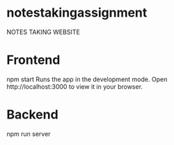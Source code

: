# notestakingassignment
NOTES TAKING WEBSITE 
# Frontend
npm start
Runs the app in the development mode.
Open http://localhost:3000 to view it in your browser.
# Backend
npm run server
